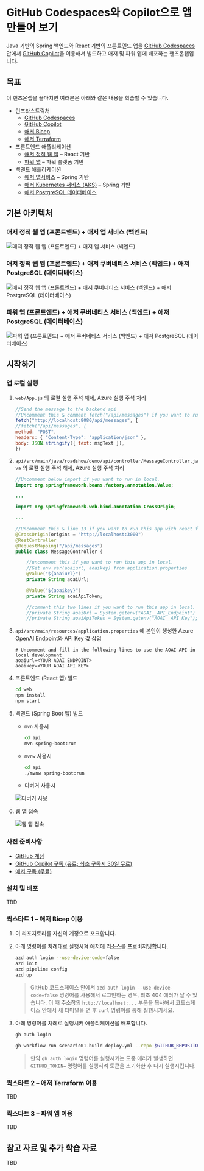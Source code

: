 # GitHub Codespaces와 Copilot으로 앱 만들어 보기

Java 기반의 Spring 백엔드와 React 기반의 프론트엔드 앱을 [GitHub Codespaces](https://docs.github.com/ko/codespaces/overview) 안에서 [GitHub Copilot](https://docs.github.com/ko/copilot/quickstart)을 이용해서 빌드하고 애저 및 파워 앱에 배포하는 핸즈온랩입니다.


## 목표

이 핸즈온랩을 끝마치면 여러분은 아래와 같은 내용을 학습할 수 있습니다.

- 인프라스트럭처
  - [GitHub Codespaces](https://docs.github.com/ko/codespaces/overview)
  - [GitHub Copilot](https://docs.github.com/ko/copilot/quickstart)
  - [애저 Bicep](https://learn.microsoft.com/ko-kr/azure/azure-resource-manager/bicep/overview?WT.mc_id=dotnet-93951-juyoo)
  - [애저 Terraform](https://learn.microsoft.com/ko-kr/azure/developer/terraform/overview?WT.mc_id=dotnet-93951-juyoo)
- 프론트엔드 애플리케이션
  - [애저 정적 웹 앱](https://learn.microsoft.com/ko-kr/azure/static-web-apps/overview?WT.mc_id=dotnet-93951-juyoo) &ndash; React 기반
  - [파워 앱](https://learn.microsoft.com/ko-kr/power-apps/powerapps-overview?WT.mc_id=dotnet-93951-juyoo) &ndash; 파워 플랫폼 기반
- 백엔드 애플리케이션
  - [애저 앱서비스](https://learn.microsoft.com/ko-kr/azure/app-service/getting-started?pivots=stack-java&WT.mc_id=dotnet-93951-juyoo) &ndash; Spring 기반
  - [애저 Kubernetes 서비스 (AKS)](https://learn.microsoft.com/ko-kr/azure/aks/intro-kubernetes?WT.mc_id=dotnet-93951-juyoo) &ndash; Spring 기반
  - [애저 PostgreSQL 데이터베이스](https://learn.microsoft.com/ko-kr/azure/postgresql/flexible-server/overview?WT.mc_id=dotnet-93951-juyoo)


## 기본 아키텍처

### 애저 정적 웹 앱 (프론트엔드) + 애저 앱 서비스 (백엔드)

![애저 정적 웹 앱 (프론트엔드) + 애저 앱 서비스 (백엔드)](./images/architecture-01.png)


### 애저 정적 웹 앱 (프론트엔드) + 애저 쿠버네티스 서비스 (백엔드) + 애저 PostgreSQL (데이터베이스)

![애저 정적 웹 앱 (프론트엔드) + 애저 쿠버네티스 서비스 (백엔드) + 애저 PostgreSQL (데이터베이스)](./images/architecture-02.png)


### 파워 앱 (프론트엔드) + 애저 쿠버네티스 서비스 (백엔드) + 애저 PostgreSQL (데이터베이스)

![파워 앱 (프론트엔드) + 애저 쿠버네티스 서비스 (백엔드) + 애저 PostgreSQL (데이터베이스)](./images/architecture-03.png)


## 시작하기

### 앱 로컬 실행

1. `web/App.js` 의 로컬 실행 주석 해제, Azure 실행 주석 처리

   ```javascript
   //Send the message to the backend api
   //Uncomment this & comment fetch("/api/messages") if you want to run in local.
   fetch("http://localhost:8080/api/messages", {
   //fetch("/api/messages", {
   method: "POST",
   headers: { "Content-Type": "application/json" },
   body: JSON.stringify({ text: msgText }),
   })
   ```
2. `api/src/main/java/roadshow/demo/api/controller/MessageController.java` 의 로컬 실행 주석 해제, Azure 실행 주석 처리

   ```java
   //Uncomment below import if you want to run in local.
   import org.springframework.beans.factory.annotation.Value;

   ...

   import org.springframework.web.bind.annotation.CrossOrigin;

   ...

   //Uncomment this & line 13 if you want to run this app with react frontend in local.
   @CrossOrigin(origins = "http://localhost:3000")
   @RestController
   @RequestMapping("/api/messages")
   public class MessageController {

       //uncomment this if you want to run this app in local.
       //Get env var(aoaiurl, aoaikey) from application.properties
       @Value("${aoaiurl}")
       private String aoaiUrl;

       @Value("${aoaikey}")
       private String aoaiApiToken;

       //comment this two lines if you want to run this app in local.
       //private String aoaiUrl = System.getenv("AOAI__API_Endpoint") + "openai/deployments/model-gpt35turbo/chat/completions?api-version=2023-03-15-preview";
       //private String aoaiApiToken = System.getenv("AOAI__API_Key");
   ```

3. `api/src/main/resources/application.properties` 에 본인이 생성한 Azure OpenAI Endpoint와 API Key 값 삽입

    ```
    # Uncomment and fill in the following lines to use the AOAI API in local development
    aoaiurl=<YOUR AOAI ENDPOINT>
    aoaikey=<YOUR AOAI API KEY>
    ```

4. 프론트엔드 (React 앱) 빌드

    ```bash
    cd web
    npm install
    npm start
    ```

5. 백엔드 (Spring Boot 앱) 빌드

   - `mvn` 사용시

        ```bash
        cd api
        mvn spring-boot:run
        ```

   - `mvnw` 사용시

        ```bash
        cd api
        ./mvnw spring-boot:run
        ```

   - 디버거 사용시

   ![디버거 사용](/images/java_run.png)

6. 웹 앱 접속

   ![웹 앱 접속](/images/react-open.png)


### 사전 준비사항

- [GitHub 계정](https://github.com/signup)
- [GitHub Copilot 구독 (유료; 최초 구독시 30일 무료)](https://github.com/github-copilot/signup)
- [애저 구독 (무료)](https://azure.microsoft.com/ko-kr/free/?WT.mc_id=dotnet-93951-juyoo)


### 설치 및 배포

TBD


### 퀵스타트 1 &ndash; 애저 Bicep 이용

1. 이 리포지토리를 자신의 계정으로 포크합니다.
2. 아래 명령어를 차례대로 실행시켜 애저에 리소스를 프로비저닝합니다.

    ```bash
    azd auth login --use-device-code=false
    azd init
    azd pipeline config
    azd up
    ```

   > GitHub 코드스페이스 안에서 `azd auth login --use-device-code=false` 명령어를 사용해서 로그인하는 경우, 최초 404 에러가 날 수 있습니다. 이 때 주소창의 `http://localhost:...` 부분을 복사해서 코드스페이스 안에서 새 터미널을 연 후 `curl` 명렁어를 통해 실행시키세요.
3. 아래 명령어를 차례로 실행시켜 애플리케이션을 배포합니다.

    ```bash
    gh auth login

    gh workflow run scenario01-build-deploy.yml --repo $GITHUB_REPOSITORY
    ```

   > 만약 `gh auth login` 명령어를 실행시키는 도중 에러가 발생하면 `GITHUB_TOKEN=` 명령어를 실행히켜 토큰을 초기화한 후 다시 실행시킵니다.


### 퀵스타트 2 &ndash; 애저 Terraform 이용

TBD


### 퀵스타트 3 &ndash; 파워 앱 이용

TBD


## 참고 자료 및 추가 학습 자료

TBD
